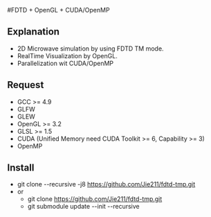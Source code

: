 #FDTD + OpenGL + CUDA/OpenMP

## Explanation
- 2D Microwave simulation by using FDTD TM mode.
- RealTime Visualization by OpenGL.
- Parallelization wit CUDA/OpenMP

## Request
- GCC >= 4.9
- GLFW
- GLEW 
- OpenGL >= 3.2
- GLSL >= 1.5
- CUDA (Unified Memory need CUDA Toolkit >= 6, Capability >= 3)
- OpenMP

## Install
- git clone --recursive -j8 https://github.com/Jie211/fdtd-tmp.git
- or
    - git clone https://github.com/Jie211/fdtd-tmp.git
    - git submodule update --init --recursive
